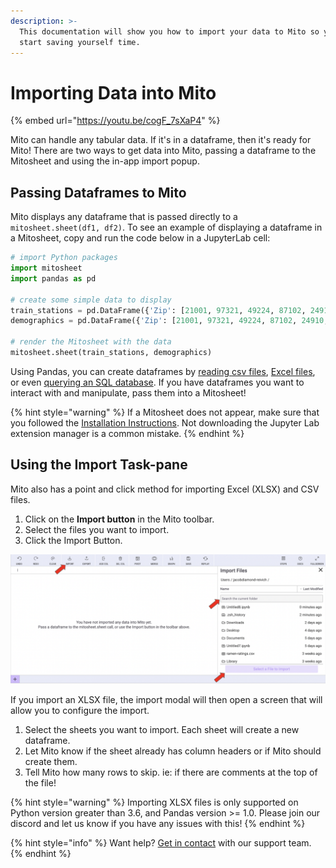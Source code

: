 ```yaml
---
description: >-
  This documentation will show you how to import your data to Mito so you can
  start saving yourself time.
---
```


# Importing Data into Mito

{% embed url="https://youtu.be/cogF_7sXaP4" %}

Mito can handle any tabular data. If it's in a dataframe, then it's ready for Mito! There are two ways to get data into Mito, passing a dataframe to the Mitosheet and using the in-app import popup.

## Passing Dataframes to Mito

Mito displays any dataframe that is passed directly to a `mitosheet.sheet(df1, df2)`. To see an example of displaying a dataframe in a Mitosheet, copy and run the code below in a JupyterLab cell:

```python
# import Python packages
import mitosheet
import pandas as pd

# create some simple data to display
train_stations = pd.DataFrame({'Zip': [21001, 97321, 49224, 87102, 24910, 22301], 'City': ['Aberdeen', 'Albany', 'Albion', 'Albuquerque', 'Alderson', 'Alexandria'], 'State': ['MD', 'OR', 'MI', 'NM', 'WV', 'VA'], 'Ticket_Office': ['N', 'Y', 'N', 'Y', 'N', 'Y']})
demographics = pd.DataFrame({'Zip': [21001, 97321, 49224, 87102, 24910, 22301], 'Median_Income': [53979.0, 112924.0, 37556.0, 28388.0, 30914.0, 54087.0], 'Mean_Income': [66169.0, 147076.0, 50371.0, 39529.0, 40028.0, 64068.0], 'Pop': [18974.0, 11162.0, 14900.0, 22204.0, 5383.0, 19504.0]})

# render the Mitosheet with the data
mitosheet.sheet(train_stations, demographics)
```

Using Pandas, you can create dataframes by [reading csv files](https://pandas.pydata.org/pandas-docs/stable/reference/api/pandas.read\_csv.html), [Excel files](https://pandas.pydata.org/pandas-docs/stable/reference/api/pandas.read\_excel.html), or even [querying an SQL database](https://pandas.pydata.org/pandas-docs/stable/reference/api/pandas.read\_sql\_query.html). If you have dataframes you want to interact with and manipulate, pass them into a Mitosheet!

{% hint style="warning" %}
If a Mitosheet does not appear, make sure that you followed the [Installation Instructions](../getting-started/installing-mito/). Not downloading  the Jupyter Lab extension manager is a common mistake.&#x20;
{% endhint %}

## Using the Import Task-pane

Mito also has a point and click method for importing Excel (XLSX) and CSV files.&#x20;

1. Click on the **Import button** in the Mito toolbar.
2. Select the files you want to import.
3. Click the Import Button.

![](<../.gitbook/assets/final mito import 2.png>)

If you import an XLSX file, the import modal will then open a screen that will allow you to configure the import.

1. Select the sheets you want to import. Each sheet will create a new dataframe.
2. Let Mito know if the sheet already has column headers or if Mito should create them.&#x20;
3. Tell Mito how many rows to skip. ie: if there are comments at the top of the file!

{% hint style="warning" %}
Importing XLSX files is only supported on Python version greater than 3.6, and Pandas version >= 1.0. Please join our discord and let us know if you have any issues with this! 
{% endhint %}

{% hint style="info" %}
Want help? [Get in contact](https://discord.com/invite/XdJSZyejJU) with our support team.&#x20;
{% endhint %}
